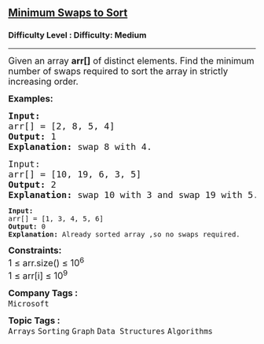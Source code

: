 <h2><a href="https://www.geeksforgeeks.org/problems/minimum-swaps/1?page=2&sprint=a663236c31453b969852f9ea22507634&sortBy=submissions">Minimum Swaps to Sort</a></h2><h3>Difficulty Level : Difficulty: Medium</h3><hr><div class="problems_problem_content__Xm_eO"><p><span style="font-size: 18px;">Given an array <strong>arr[]</strong> of distinct elements. Find the minimum number of swaps required to sort the array in strictly increasing order.</span></p>
<p><span style="font-size: 18px;"><strong>Examples:</strong></span></p>
<pre><span style="font-size: 18px;"><strong>Input:
</strong>arr[] = [2, 8, 5, 4]
<strong>Output: </strong>1
<strong>Explanation: </strong>swap 8 with 4.</span></pre>
<pre><span style="font-size: 18px;">Input:
arr[] = [10, 19, 6, 3, 5]
<strong>Output: </strong>2
<strong>Explanation: </strong>swap 10 with 3 and swap 19 with 5.<br></span></pre>
<pre><strong>Input:
</strong>arr[] = [1, 3, 4, 5, 6]
<strong>Output:</strong> 0
<strong>Explanation: </strong>Already sorted array ,so no swaps required.</pre>
<p><span style="font-size: 18px;"><strong>Constraints:</strong><br>1 ≤ arr.size() ≤ 10<sup>6</sup><br>1 ≤ arr[i] ≤ 10<sup>9</sup></span></p></div><p><span style=font-size:18px><strong>Company Tags : </strong><br><code>Microsoft</code>&nbsp;<br><p><span style=font-size:18px><strong>Topic Tags : </strong><br><code>Arrays</code>&nbsp;<code>Sorting</code>&nbsp;<code>Graph</code>&nbsp;<code>Data Structures</code>&nbsp;<code>Algorithms</code>&nbsp;